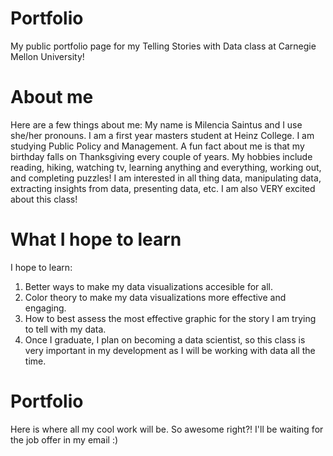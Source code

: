 # Portfolio
My public portfolio page for my Telling Stories with Data class at Carnegie Mellon University!

# About me
Here are a few things about me: 
My name is Milencia Saintus and I use she/her pronouns. I am a first year masters student at Heinz College. I am studying Public Policy and Management. A fun fact about me is that my birthday falls on Thanksgiving every couple of years. My hobbies include reading, hiking, watching tv, learning anything and everything, working out, and completing puzzles! I am interested in all thing data, manipulating data, extracting insights from data, presenting data, etc. I am also VERY excited about this class!

# What I hope to learn
I hope to learn:
  1. Better ways to make my data visualizations accesible for all.
  2. Color theory to make my data visualizations more effective and engaging.
  3. How to best assess the most effective graphic for the story I am trying to tell with my data.
  4. Once I graduate, I plan on becoming a data scientist, so this class is very important in my development as I will be working with data all the time.

# Portfolio
Here is where all my cool work will be. So awesome right?! I'll be waiting for the job offer in my email :)
<div class="flourish-embed flourish-chart" data-src="visualisation/7640003"><script src="https://public.flourish.studio/resources/embed.js"></script></div>
